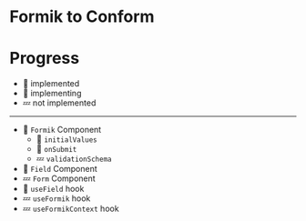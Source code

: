 # Formik to Conform

# Progress

- 🙌 implemented
- 🏃 implementing
- 💤 not implemented

---

- 🏃 `Formik` Component
  - 🙌 `initialValues`
  - 🙌 `onSubmit`
  - 💤 `validationSchema`
- 🏃 `Field` Component
- 💤 `Form` Component
- 🏃 `useField` hook
- 💤 `useFormik` hook
- 💤 `useFormikContext` hook
